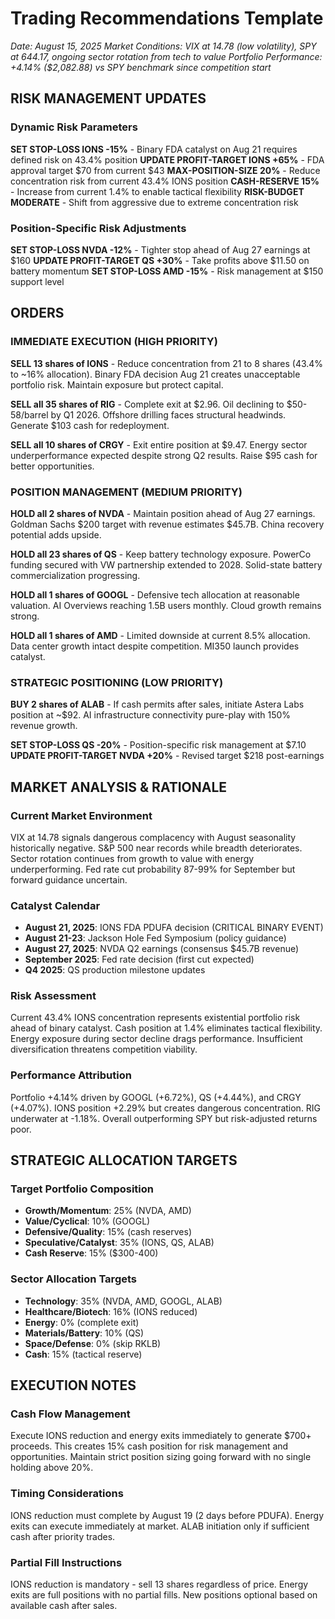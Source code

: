 # Trading Recommendations Template

*Date: August 15, 2025*
*Market Conditions: VIX at 14.78 (low volatility), SPY at 644.17, ongoing sector rotation from tech to value*
*Portfolio Performance: +4.14% ($2,082.88) vs SPY benchmark since competition start*

## RISK MANAGEMENT UPDATES

### Dynamic Risk Parameters
**SET STOP-LOSS IONS -15%** - Binary FDA catalyst on Aug 21 requires defined risk on 43.4% position
**UPDATE PROFIT-TARGET IONS +65%** - FDA approval target $70 from current $43
**MAX-POSITION-SIZE 20%** - Reduce concentration risk from current 43.4% IONS position
**CASH-RESERVE 15%** - Increase from current 1.4% to enable tactical flexibility
**RISK-BUDGET MODERATE** - Shift from aggressive due to extreme concentration risk

### Position-Specific Risk Adjustments
**SET STOP-LOSS NVDA -12%** - Tighter stop ahead of Aug 27 earnings at $160
**UPDATE PROFIT-TARGET QS +30%** - Take profits above $11.50 on battery momentum
**SET STOP-LOSS AMD -15%** - Risk management at $150 support level

## ORDERS

### IMMEDIATE EXECUTION (HIGH PRIORITY)

**SELL 13 shares of IONS** - Reduce concentration from 21 to 8 shares (43.4% to ~16% allocation). Binary FDA decision Aug 21 creates unacceptable portfolio risk. Maintain exposure but protect capital.

**SELL all 35 shares of RIG** - Complete exit at $2.96. Oil declining to $50-58/barrel by Q1 2026. Offshore drilling faces structural headwinds. Generate $103 cash for redeployment.

**SELL all 10 shares of CRGY** - Exit entire position at $9.47. Energy sector underperformance expected despite strong Q2 results. Raise $95 cash for better opportunities.

### POSITION MANAGEMENT (MEDIUM PRIORITY)

**HOLD all 2 shares of NVDA** - Maintain position ahead of Aug 27 earnings. Goldman Sachs $200 target with revenue estimates $45.7B. China recovery potential adds upside.

**HOLD all 23 shares of QS** - Keep battery technology exposure. PowerCo funding secured with VW partnership extended to 2028. Solid-state battery commercialization progressing.

**HOLD all 1 shares of GOOGL** - Defensive tech allocation at reasonable valuation. AI Overviews reaching 1.5B users monthly. Cloud growth remains strong.

**HOLD all 1 shares of AMD** - Limited downside at current 8.5% allocation. Data center growth intact despite competition. MI350 launch provides catalyst.

### STRATEGIC POSITIONING (LOW PRIORITY)

**BUY 2 shares of ALAB** - If cash permits after sales, initiate Astera Labs position at ~$92. AI infrastructure connectivity pure-play with 150% revenue growth.

**SET STOP-LOSS QS -20%** - Position-specific risk management at $7.10
**UPDATE PROFIT-TARGET NVDA +20%** - Revised target $218 post-earnings

## MARKET ANALYSIS & RATIONALE

### Current Market Environment
VIX at 14.78 signals dangerous complacency with August seasonality historically negative. S&P 500 near records while breadth deteriorates. Sector rotation continues from growth to value with energy underperforming. Fed rate cut probability 87-99% for September but forward guidance uncertain.

### Catalyst Calendar
- **August 21, 2025**: IONS FDA PDUFA decision (CRITICAL BINARY EVENT)
- **August 21-23**: Jackson Hole Fed Symposium (policy guidance)
- **August 27, 2025**: NVDA Q2 earnings (consensus $45.7B revenue)
- **September 2025**: Fed rate decision (first cut expected)
- **Q4 2025**: QS production milestone updates

### Risk Assessment
Current 43.4% IONS concentration represents existential portfolio risk ahead of binary catalyst. Cash position at 1.4% eliminates tactical flexibility. Energy exposure during sector decline drags performance. Insufficient diversification threatens competition viability.

### Performance Attribution
Portfolio +4.14% driven by GOOGL (+6.72%), QS (+4.44%), and CRGY (+4.07%). IONS position +2.29% but creates dangerous concentration. RIG underwater at -1.18%. Overall outperforming SPY but risk-adjusted returns poor.

## STRATEGIC ALLOCATION TARGETS

### Target Portfolio Composition
- **Growth/Momentum**: 25% (NVDA, AMD)
- **Value/Cyclical**: 10% (GOOGL)
- **Defensive/Quality**: 15% (cash reserves)
- **Speculative/Catalyst**: 35% (IONS, QS, ALAB)
- **Cash Reserve**: 15% ($300-400)

### Sector Allocation Targets
- **Technology**: 35% (NVDA, AMD, GOOGL, ALAB)
- **Healthcare/Biotech**: 16% (IONS reduced)
- **Energy**: 0% (complete exit)
- **Materials/Battery**: 10% (QS)
- **Space/Defense**: 0% (skip RKLB)
- **Cash**: 15% (tactical reserve)

## EXECUTION NOTES

### Cash Flow Management
Execute IONS reduction and energy exits immediately to generate $700+ proceeds. This creates 15% cash position for risk management and opportunities. Maintain strict position sizing going forward with no single holding above 20%.

### Timing Considerations
IONS reduction must complete by August 19 (2 days before PDUFA). Energy exits can execute immediately at market. ALAB initiation only if sufficient cash after priority trades.

### Partial Fill Instructions
IONS reduction is mandatory - sell 13 shares regardless of price. Energy exits are full positions with no partial fills. New positions optional based on available cash after sales.